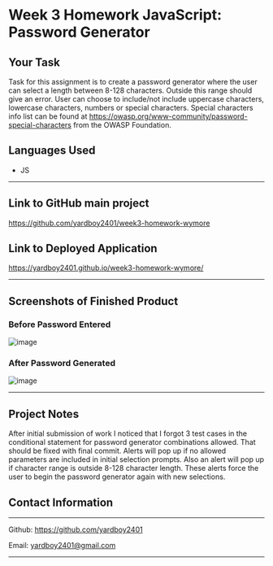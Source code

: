 # Week 3 Homework JavaScript: Password Generator

## Your Task

Task for this assignment is to create a password generator where the user can select a length between 8-128 characters. Outside this range should give an error. User can choose to include/not include uppercase characters, lowercase characters, numbers or special characters. Special characters info list can be found at https://owasp.org/www-community/password-special-characters from the OWASP Foundation.

## Languages Used

- JS
- - - -
## Link to GitHub main project
https://github.com/yardboy2401/week3-homework-wymore

## Link to Deployed Application
https://yardboy2401.github.io/week3-homework-wymore/
- - - - 
## Screenshots of Finished Product

### Before Password Entered
![image](https://user-images.githubusercontent.com/85953688/138781576-dceb8164-289c-4c86-b6ee-60d33bee220c.png)
### After Password Generated
![image](https://user-images.githubusercontent.com/85953688/138783167-00f738b0-cfd2-4ce9-95d9-e74dafa85063.png)
- - - -
## Project Notes
After initial submission of work I noticed that I forgot 3 test cases in the conditional statement for password generator combinations allowed. That should be fixed with final commit. Alerts will pop up if no allowed parameters are included in initial selection prompts. Also an alert will pop up if character range is outside 8-128 character length. These alerts force the user to begin the password generator again with new selections.

## Contact Information
- - - -

Github: https://github.com/yardboy2401

Email: yardboy2401@gmail.com

- - - -
```




